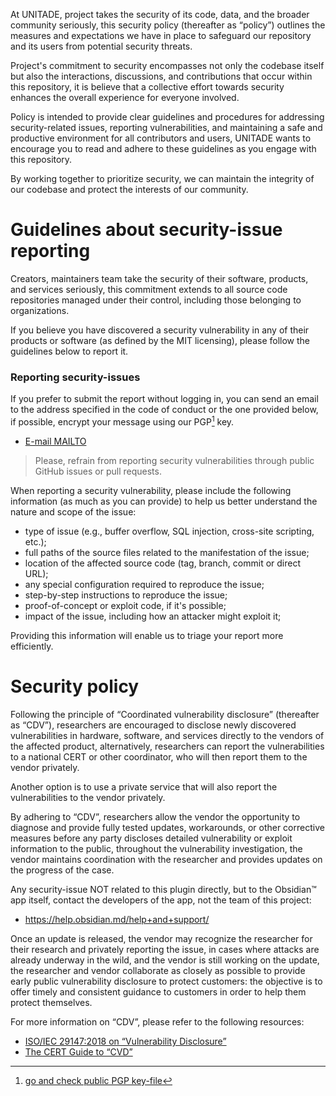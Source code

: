 At UNITADE, project takes the security of its code, data, and the broader community seriously, this security policy (thereafter as “policy”) outlines the measures and expectations we have in place to safeguard our repository and its users from potential security threats.

Project's commitment to security encompasses not only the codebase itself but also the interactions, discussions, and contributions that occur within this repository, it is believe that a collective effort towards security enhances the overall experience for everyone involved.

Policy is intended to provide clear guidelines and procedures for addressing security-related issues, reporting vulnerabilities, and maintaining a safe and productive environment for all contributors and users, UNITADE wants to encourage you to read and adhere to these guidelines as you engage with this repository.

By working together to prioritize security, we can maintain the integrity of our codebase and protect the interests of our community.

Guidelines about security-issue reporting
=========================================

Creators, maintainers team take the security of their software, products, and services seriously, this commitment extends to all source code repositories managed under their control, including those belonging to organizations.

If you believe you have discovered a security vulnerability in any of their products or software (as defined by the MIT licensing), please follow the guidelines below to report it.

### Reporting security-issues

If you prefer to submit the report without logging in, you can send an email to the address specified in the code of conduct or the one provided below, if possible, encrypt your message using our PGP[^1] key.

- <a href="mailto: io.falcion@outlook.com">E-mail MAILTO</a>

> Please, refrain from reporting security vulnerabilities through public GitHub issues or pull requests.

When reporting a security vulnerability, please include the following information (as much as you can provide) to help us better understand the nature and scope of the issue:

- type of issue (e.g., buffer overflow, SQL injection, cross-site scripting, etc.);
- full paths of the source files related to the manifestation of the issue;
- location of the affected source code (tag, branch, commit or direct URL);
- any special configuration required to reproduce the issue;
- step-by-step instructions to reproduce the issue;
- proof-of-concept or exploit code, if it's possible;
- impact of the issue, including how an attacker might exploit it;

Providing this information will enable us to triage your report more efficiently.

Security policy
===============

Following the principle of “Coordinated vulnerability disclosure” (thereafter as “CDV”), researchers are encouraged to disclose newly discovered vulnerabilities in hardware, software, and services directly to the vendors of the affected product, alternatively, researchers can report the vulnerabilities to a national CERT or other coordinator, who will then report them to the vendor privately. 

Another option is to use a private service that will also report the vulnerabilities to the vendor privately.

By adhering to “CDV”, researchers allow the vendor the opportunity to diagnose and provide fully tested updates, workarounds, or other corrective measures before any party discloses detailed vulnerability or exploit information to the public, throughout the vulnerability investigation, the vendor maintains coordination with the researcher and provides updates on the progress of the case.

Any security-issue NOT related to this plugin directly, but to the Obsidian™ app itself, contact the developers of the app, not the team of this project:

- https://help.obsidian.md/help+and+support/

Once an update is released, the vendor may recognize the researcher for their research and privately reporting the issue, in cases where attacks are already underway in the wild, and the vendor is still working on the update, the researcher and vendor collaborate as closely as possible to provide early public vulnerability disclosure to protect customers: the objective is to offer timely and consistent guidance to customers in order to help them protect themselves.

For more information on “CDV”, please refer to the following resources:

- [ISO/IEC 29147:2018 on “Vulnerability Disclosure”](https://www.iso.org/standard/72311.html)
- [The CERT Guide to “CVD”](https://resources.sei.cmu.edu/asset_files/SpecialReport/2017_003_001_503340.pdf)

[^1]: [go and check public PGP key-file](./keys/public.asc)